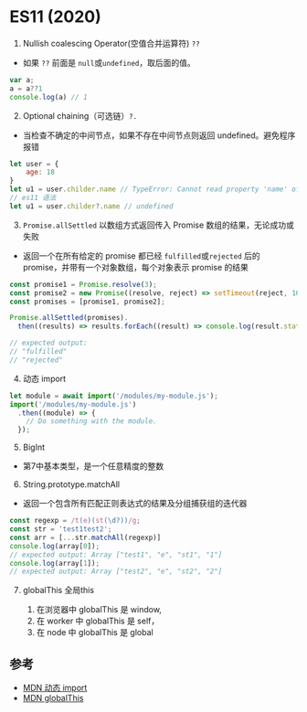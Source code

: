 # ES11 (2020)

1. Nullish coalescing Operator(空值合并运算符) `??`

* 如果 `??` 前面是 `null`或`undefined`，取后面的值。

```js
var a;
a = a??1
console.log(a) // 1
```

2. Optional chaining（可选链）`?.`

* 当检查不确定的中间节点，如果不存在中间节点则返回 undefined。避免程序报错

```js
let user = {
    age: 18
}
let u1 = user.childer.name // TypeError: Cannot read property 'name' of undefined
// es11 语法
let u1 = user.childer?.name // undefined
```

3. `Promise.allSettled` 以数组方式返回传入 Promise 数组的结果，无论成功或失败

* 返回一个在所有给定的 promise 都已经 `fulfilled`或`rejected` 后的 promise，并带有一个对象数组，每个对象表示 promise 的结果

```js
const promise1 = Promise.resolve(3);
const promise2 = new Promise((resolve, reject) => setTimeout(reject, 100, 'foo'));
const promises = [promise1, promise2];

Promise.allSettled(promises).
  then((results) => results.forEach((result) => console.log(result.status)));

// expected output:
// "fulfilled"
// "rejected"

```

4. 动态 import

```js
let module = await import('/modules/my-module.js');
import('/modules/my-module.js')
  .then((module) => {
    // Do something with the module.
  });
```

5. BigInt 

* 第7中基本类型，是一个任意精度的整数

6. String.prototype.matchAll

* 返回一个包含所有匹配正则表达式的结果及分组捕获组的迭代器

```js
const regexp = /t(e)(st(\d?))/g;
const str = 'test1test2';
const arr = [...str.matchAll(regexp)]
console.log(array[0]);
// expected output: Array ["test1", "e", "st1", "1"]
console.log(array[1]);
// expected output: Array ["test2", "e", "st2", "2"]
```

7. globalThis 全局this

   1. 在浏览器中 globalThis 是 window,
   2. 在 worker 中 globalThis 是 self，
   3. 在 node 中 globalThis 是 global

## 参考

* [MDN 动态 import](https://developer.mozilla.org/zh-CN/docs/Web/JavaScript/Reference/Statements/import)
* [MDN globalThis](https://developer.mozilla.org/zh-CN/docs/Web/JavaScript/Reference/Global_Objects/globalThis)
